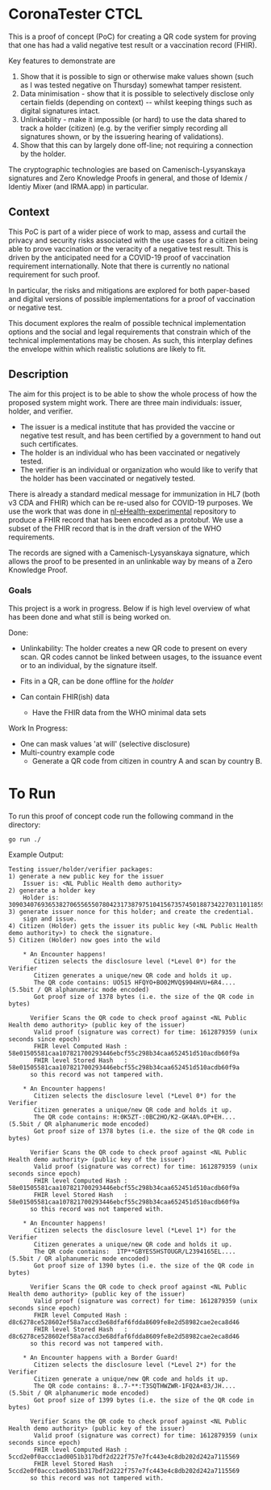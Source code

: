 # CoronaTester CTCL

This is a proof of concept (PoC) for creating a QR code system for proving that one has had a valid negative test result or a vaccination record (FHIR). 

Key features to demonstrate are

1. Show that it is possible to sign or otherwise make values shown (such as I was tested negative on Thursday) somewhat tamper resistent.
1. Data minimisation - show that it is possible to selectively disclose only certain fields (depending on context) -- whilst keeping things such as digital signatures intact.
1. Unlinkability - make it impossible (or hard) to use the data shared to track a holder (citizen) (e.g. by the verifier simply recording all signatures shown, or by the issuering hearing of validations).
1. Show that this can by largely done off-line; not requiring a connection by the holder.

The cryptographic technologies are based on Camenisch-Lysyanskaya signatures and Zero Knowledge Proofs in general, and those of Idemix / Identiy Mixer (and IRMA.app) in particular.

## Context

This PoC is part of a wider piece of work to map, assess and curtail the privacy and security risks associated with the use cases for a citizen being able to prove vaccination or the veracity of a negative test result. This is driven by the anticipated need for a COVID-19 proof of vaccination requirement internationally. Note that there is currently no national requirement for such proof.

In particular, the risks and mitigations are explored for both paper-based and digital versions of possible implementations for a proof of vaccination or negative test.

This document explores the realm of possible technical implementation options and the social and legal requirements that constrain which of the technical implementations may be chosen. As such, this interplay defines the envelope within which realistic solutions are likely to fit.

## Description

The aim for this project is to be able to show the whole process of how the proposed system might work. There are three main individuals: issuer, holder, and verifier. 
- The issuer is a medical institute that has provided the vaccine or negative test result, and has been certified by a government to hand out such certificates.    
- The holder is an individual who has been vaccinated or negatively tested. 
- The verifier is an individual or organization who would like to verify that the holder has been vaccinated or negatively tested.

There is already a standard medical message for immunization in HL7 (both v3 CDA and FHIR) which can be re-used also for COVID-19 purposes. We use the work that was done in [nl-eHealth-experimental](https://github.com/minvws/nl-eHealth-experimental/tree/master/examples/smartvac) repository to produce a FHIR record that has been encoded as a protobuf. We use a subset of the FHIR record that is in the draft version of the WHO requirements.

The records are signed with a Camenisch-Lysyanskaya signature, which allows the proof to be presented in an unlinkable way by means of a Zero Knowledge Proof.

### Goals

This project is a work in progress. Below if is high level overview of what has been done and what still is being worked on.

Done: 
- Unlinkability: The holder creates a new QR code to present on every scan. QR codes cannot be linked between usages, to the issuance event or to an individual, by the signature itself.

- Fits in a QR, can be done offline for the _holder_

- Can contain FHIR(ish) data 
    - Have the FHIR data from the WHO minimal data sets  

Work In Progress:
- One can mask values 'at will' (selective disclosure)
- Multi-country example code
    - Generate a QR code from citizen in country A and scan by country B.


# To Run
To run this proof of concept code run the following command in the directory: 

`go run ./`

Example Output:
```
Testing issuer/holder/verifier packages:
1) generate a new public key for the issuer
    Issuer is: <NL Public Health demo authority> 
2) generate a holder key
    Holder is: 30903407693653827065565507804231738797510415673574501887342270311011859500140 
3) generate issuer nonce for this holder; and create the credential.
    sign and issue.
4) Citizen (Holder) gets the issuer its public key (<NL Public Health demo authority>) to check the signature.
5) Citizen (Holder) now goes into the wild

    * An Encounter happens!
       Citizen selects the disclosure level (*Level 0*) for the Verifier
       Citizen generates a unique/new QR code and holds it up.
       The QR code contains: UO515 HFQYO+BO02MVQ$904HVU+6R4.... (5.5bit / QR alphanumeric mode encoded)
       Got proof size of 1378 bytes (i.e. the size of the QR code in bytes)

      Verifier Scans the QR code to check proof against <NL Public Health demo authority> (public key of the issuer)
       Valid proof (signature was correct) for time: 1612879359 (unix seconds since epoch)
       FHIR level Computed Hash : 58e01505581caa107821700293446ebcf55c298b34caa652451d510acdb60f9a
       FHIR level Stored Hash   : 58e01505581caa107821700293446ebcf55c298b34caa652451d510acdb60f9a
      so this record was not tampered with.

    * An Encounter happens!
       Citizen selects the disclosure level (*Level 0*) for the Verifier
       Citizen generates a unique/new QR code and holds it up.
       The QR code contains: H:0K5ZT-:0BC2HO/K2-GK4A%.OP+EH.... (5.5bit / QR alphanumeric mode encoded)
       Got proof size of 1378 bytes (i.e. the size of the QR code in bytes)

      Verifier Scans the QR code to check proof against <NL Public Health demo authority> (public key of the issuer)
       Valid proof (signature was correct) for time: 1612879359 (unix seconds since epoch)
       FHIR level Computed Hash : 58e01505581caa107821700293446ebcf55c298b34caa652451d510acdb60f9a
       FHIR level Stored Hash   : 58e01505581caa107821700293446ebcf55c298b34caa652451d510acdb60f9a
      so this record was not tampered with.

    * An Encounter happens!
       Citizen selects the disclosure level (*Level 1*) for the Verifier
       Citizen generates a unique/new QR code and holds it up.
       The QR code contains:  1TP**GBYES5HSTOUGR/L2394165EL.... (5.5bit / QR alphanumeric mode encoded)
       Got proof size of 1390 bytes (i.e. the size of the QR code in bytes)

      Verifier Scans the QR code to check proof against <NL Public Health demo authority> (public key of the issuer)
       Valid proof (signature was correct) for time: 1612879359 (unix seconds since epoch)
       FHIR level Computed Hash : d8c6278ce528602ef58a7accd3e68dfaf6fdda8609fe8e2d58982cae2eca8d46
       FHIR level Stored Hash   : d8c6278ce528602ef58a7accd3e68dfaf6fdda8609fe8e2d58982cae2eca8d46
      so this record was not tampered with.

    * An Encounter happens with a Border Guard!
       Citizen selects the disclosure level (*Level 2*) for the Verifier
       Citizen generate a unique/new QR code and holds it up.
       The QR code contains: 8..7-**:T3SQTHWZWR-1FQ2A+83/JH.... (5.5bit / QR alphanumeric mode encoded)
       Got proof size of 1399 bytes (i.e. the size of the QR code in bytes)

      Verifier Scans the QR code to check proof against <NL Public Health demo authority> (public key of the issuer)
       Valid proof (signature was correct) for time: 1612879359 (unix seconds since epoch)
       FHIR level Computed Hash : 5ccd2e0f0accc1ad0051b317bdf2d222f757e7fc443e4c8db202d242a7115569
       FHIR level Stored Hash   : 5ccd2e0f0accc1ad0051b317bdf2d222f757e7fc443e4c8db202d242a7115569
      so this record was not tampered with.
```

